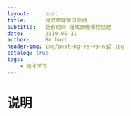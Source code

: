 ```yaml
---
layout:     post
title:      组成原理学习总结
subtitle:   极客时间 组成原理课程总结
date:       2019-05-11
author:     BY bart
header-img: img/post-bg-re-vs-ng2.jpg
catalog: true
tags:
    - 技术学习
---
```


# 说明